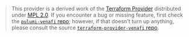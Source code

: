 > This provider is a derived work of the [Terraform Provider](https://github.com/terraform-providers/terraform-provider-venafi)
> distributed under [MPL 2.0](https://www.mozilla.org/en-US/MPL/2.0/). If you encounter a bug or missing feature,
> first check the [`pulumi-venafi` repo](/issues); however, if that doesn't turn up anything,
> please consult the source [`terraform-provider-venafi` repo](https://github.com/terraform-providers/terraform-provider-venafi/issues).
